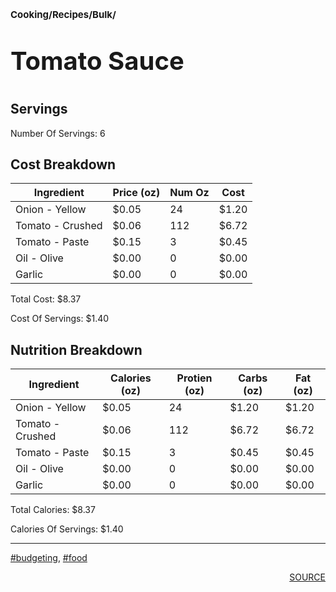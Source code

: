 # <p style='font-size: 15px;'>Cooking/Recipes/Bulk/</p>
# <p style='font-size: 40px;'>Tomato Sauce</p>

## Servings

Number Of Servings: 6

## Cost Breakdown

<div class='table-container'><table><thead>
<tr>
<th>Ingredient</th>
<th>Price (oz)</th>
<th>Num Oz</th>
<th>Cost</th>
</tr>
</thead><tbody><tr>
<td>Onion - Yellow</td>
<td>$0.05</td>
<td>24</td>
<td>$1.20</td>
</tr>
<tr>
<td>Tomato - Crushed</td>
<td>$0.06</td>
<td>112</td>
<td>$6.72</td>
</tr>
<tr>
<td>Tomato - Paste</td>
<td>$0.15</td>
<td>3</td>
<td>$0.45</td>
</tr>
<tr>
<td>Oil - Olive</td>
<td>$0.00</td>
<td>0</td>
<td>$0.00</td>
</tr>
<tr>
<td>Garlic</td>
<td>$0.00</td>
<td>0</td>
<td>$0.00</td>
</tr>
</tbody></table></div>


Total Cost: $8.37

Cost Of Servings: $1.40

## Nutrition Breakdown

<div class='table-container'><table><thead>
<tr>
<th>Ingredient</th>
<th>Calories (oz)</th>
<th>Protien (oz)</th>
<th>Carbs (oz)</th>
<th>Fat (oz)</th>
</tr>
</thead><tbody><tr>
<td>Onion - Yellow</td>
<td>$0.05</td>
<td>24</td>
<td>$1.20</td>
<td>$1.20</td>
</tr>
<tr>
<td>Tomato - Crushed</td>
<td>$0.06</td>
<td>112</td>
<td>$6.72</td>
<td>$6.72</td>
</tr>
<tr>
<td>Tomato - Paste</td>
<td>$0.15</td>
<td>3</td>
<td>$0.45</td>
<td>$0.45</td>
</tr>
<tr>
<td>Oil - Olive</td>
<td>$0.00</td>
<td>0</td>
<td>$0.00</td>
<td>$0.00</td>
</tr>
<tr>
<td>Garlic</td>
<td>$0.00</td>
<td>0</td>
<td>$0.00</td>
<td>$0.00</td>
</tr>
</tbody></table></div>


Total Calories: $8.37

Calories Of Servings: $1.40

<div style='page-break-after: always;'></div>
<div style='page-break-after: always;'></div>

<hr/>

<div style='page-break-after: always;'></div>
<div style='page-break-after: always;'></div>

<a href='tag-budgeting.html'>#budgeting</a>, <a href='tag-food.html'>#food</a>
<div style='page-break-after: always;'></div>

<div style='text-align: right'>
<a href='https://www.youtube.com/watch?v=lChIsYoLne0&t=486s'>SOURCE</a>
</div>
